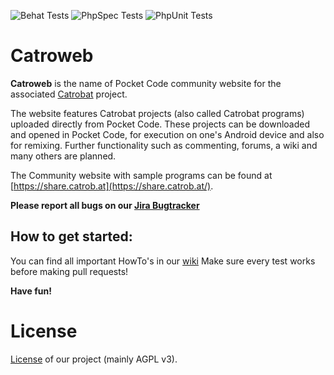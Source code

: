 ![Behat Tests](https://github.com/Catrobat/Catroweb-Symfony/workflows/Behat%20Tests/badge.svg)
![PhpSpec Tests](https://github.com/Catrobat/Catroweb-Symfony/workflows/PhpSpec%20Tests/badge.svg)
![PhpUnit Tests](https://github.com/Catrobat/Catroweb-Symfony/workflows/PhpUnit%20Tests/badge.svg)

Catroweb
=========

**Catroweb** is the name of Pocket Code community website for the associated [Catrobat](https://github.com/Catrobat/) project. 

The website features Catrobat projects (also called Catrobat programs) uploaded directly from Pocket Code. These projects can be downloaded and opened in Pocket Code, for execution on one's Android device and also for remixing. Further functionality such as commenting, forums, a wiki and many others are planned.

The Community website with sample programs can be found at [https://share.catrob.at](https://share.catrob.at/).

**Please report all bugs on our [Jira Bugtracker](https://jira.catrob.at/secure/CreateIssue.jspa?pid=10301&issuetype=1)**

## How to get started: 

You can find all important HowTo's in our [wiki](https://github.com/Catrobat/Catroweb-Symfony/wiki)
Make sure every test works before making pull requests!

**Have fun!**


# License #
[License](https://catrob.at/licenses) of our project (mainly AGPL v3).